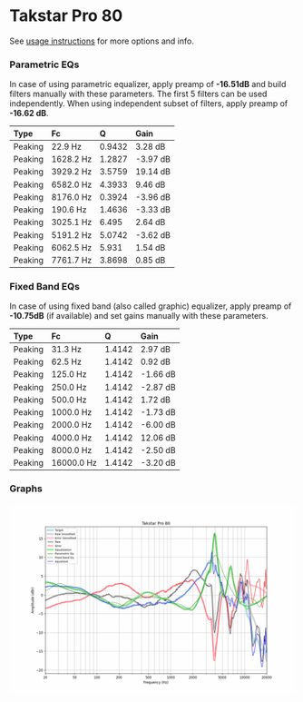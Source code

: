 # Takstar Pro 80
See [usage instructions](https://github.com/jaakkopasanen/AutoEq#usage) for more options and info.

### Parametric EQs
In case of using parametric equalizer, apply preamp of **-16.51dB** and build filters manually
with these parameters. The first 5 filters can be used independently.
When using independent subset of filters, apply preamp of **-16.62 dB**.

| Type    | Fc        |      Q | Gain     |
|:--------|:----------|:-------|:---------|
| Peaking | 22.9 Hz   | 0.9432 | 3.28 dB  |
| Peaking | 1628.2 Hz | 1.2827 | -3.97 dB |
| Peaking | 3929.2 Hz | 3.5759 | 19.14 dB |
| Peaking | 6582.0 Hz | 4.3933 | 9.46 dB  |
| Peaking | 8176.0 Hz | 0.3924 | -3.96 dB |
| Peaking | 190.6 Hz  | 1.4636 | -3.33 dB |
| Peaking | 3025.1 Hz | 6.495  | 2.64 dB  |
| Peaking | 5191.2 Hz | 5.0742 | -3.62 dB |
| Peaking | 6062.5 Hz | 5.931  | 1.54 dB  |
| Peaking | 7761.7 Hz | 3.8698 | 0.85 dB  |

### Fixed Band EQs
In case of using fixed band (also called graphic) equalizer, apply preamp of **-10.75dB**
(if available) and set gains manually with these parameters.

| Type    | Fc         |      Q | Gain     |
|:--------|:-----------|:-------|:---------|
| Peaking | 31.3 Hz    | 1.4142 | 2.97 dB  |
| Peaking | 62.5 Hz    | 1.4142 | 0.92 dB  |
| Peaking | 125.0 Hz   | 1.4142 | -1.66 dB |
| Peaking | 250.0 Hz   | 1.4142 | -2.87 dB |
| Peaking | 500.0 Hz   | 1.4142 | 1.72 dB  |
| Peaking | 1000.0 Hz  | 1.4142 | -1.73 dB |
| Peaking | 2000.0 Hz  | 1.4142 | -6.00 dB |
| Peaking | 4000.0 Hz  | 1.4142 | 12.06 dB |
| Peaking | 8000.0 Hz  | 1.4142 | -2.50 dB |
| Peaking | 16000.0 Hz | 1.4142 | -3.20 dB |

### Graphs
![](./Takstar%20Pro%2080.png)